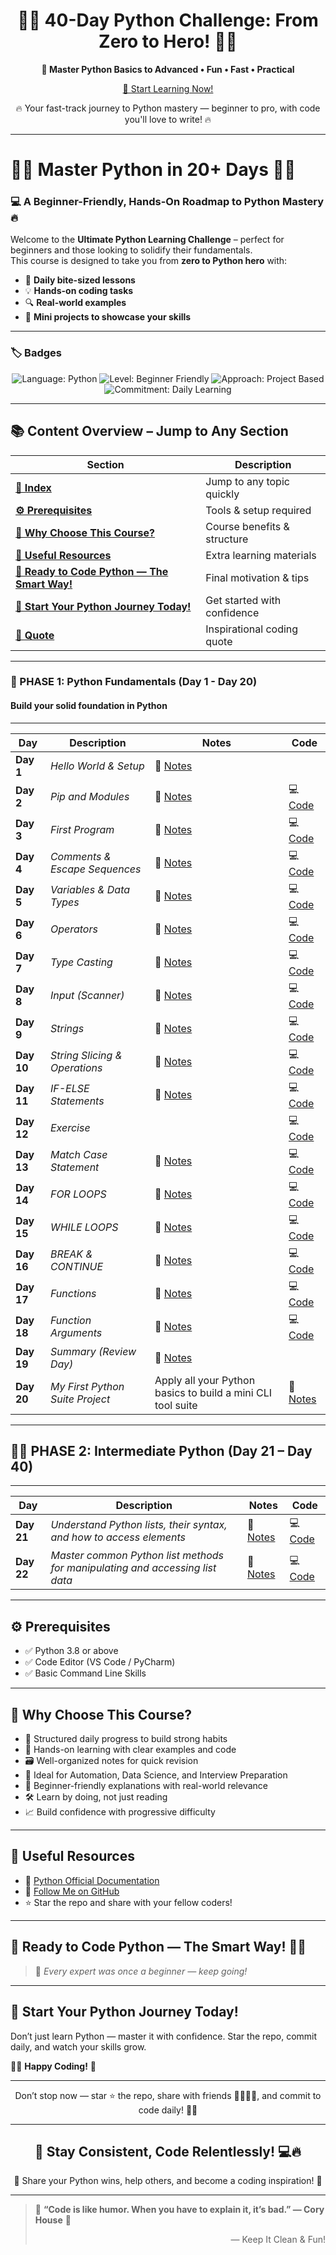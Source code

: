 <h1 align="center">🐍🚀 <span>40-Day Python Challenge:</span> From Zero to Hero! 🚀🐍</h1>

<p align="center">
  <b><span>🌈 Master Python Basics to Advanced • Fun • Fast • Practical</span></b>
</p>

<p align="center">
  <a href="#-start-your-python-journey-today" >
    🌟 Start Learning Now!
  </a>
</p>

<p align="center">
  🔥 Your fast-track journey to Python mastery — beginner to pro, with code you'll love to write! 🔥
</p>

<hr />

# 🌟🚀 Master Python in 20+ Days 🚀🌟  
### 💻 A Beginner-Friendly, Hands-On Roadmap to Python Mastery 🔥

Welcome to the **Ultimate Python Learning Challenge** – perfect for beginners and those looking to solidify their fundamentals.  
This course is designed to take you from **zero to Python hero** with:

- 🧠 **Daily bite-sized lessons**  
- 💡 **Hands-on coding tasks**  
- 🔍 **Real-world examples**  
- 🎯 **Mini projects to showcase your skills**

---

### 🏷️ **Badges**

<p align="center">
  <img src="https://img.shields.io/badge/Language-Python-blue?style=for-the-badge" alt="Language: Python" />  
  <img src="https://img.shields.io/badge/Level-Beginner-green?style=for-the-badge" alt="Level: Beginner Friendly" />  
  <img src="https://img.shields.io/badge/Approach-Project--Based-orange?style=for-the-badge" alt="Approach: Project Based" />  
  <img src="https://img.shields.io/badge/Commitment-Daily--Learning-yellow?style=for-the-badge" alt="Commitment: Daily Learning" />
</p>

---

## 📚 Content Overview – Jump to Any Section

| Section                               | Description                        |
|-------------------------------------|----------------------------------|
| **[🧭 Index](#-content-overview--jump-to-any-section)**                   | Jump to any topic quickly          |
| **[⚙️ Prerequisites](#-prerequisites)**                              | Tools & setup required             |
| **[🎯 Why Choose This Course?](#-why-choose-this-course)**           | Course benefits & structure        |
| **[🔗 Useful Resources](#-useful-resources)**                        | Extra learning materials           |
| **[🏁 Ready to Code Python — The Smart Way!](#-ready-to-code-python--the-smart-way)** | Final motivation & tips            |
| **[🌱 Start Your Python Journey Today!](#-start-your-python-journey-today)** | Get started with confidence        |
| **[🌟 Quote](#-code-is-like-humor-when-you-have-to-explain-it-its-bad--cory-house-)** | Inspirational coding quote         |

---

### 🔰 PHASE 1: Python Fundamentals (Day 1 - Day 20)  
#### Build your solid foundation in Python

---

| **Day**  | **Description**                      | **Notes**                                                                                                                                            | **Code**                                                                                                                                          |
|----------|------------------------------------|------------------------------------------------------------------------------------------------------------------------------------------------------|---------------------------------------------------------------------------------------------------------------------------------------------------|
| **Day 1**  | *Hello World & Setup*               | 📄 [Notes](https://github.com/vinayakmishra4/PYTHON-FROM-BASIC-TO-ADVANCE/blob/main/DAY-1-Hello_World-Setup/DAY-1.md)                                |                                                                                                                                                   |
| **Day 2**  | *Pip and Modules*                  | 📄 [Notes](https://github.com/vinayakmishra4/PYTHON-FROM-BASIC-TO-ADVANCE/blob/main/DAY-2-Pip-Modules/DAY-2.md)                                        | 💻 [Code](https://github.com/vinayakmishra4/PYTHON-FROM-BASIC-TO-ADVANCE/blob/main/DAY-2-Pip-Modules/Pimod.py)                                      |
| **Day 3**  | *First Program*                   | 📄 [Notes](https://github.com/vinayakmishra4/PYTHON-FROM-BASIC-TO-ADVANCE/blob/main/DAY-3-First_Program/DAY-3.md)                                     | 💻 [Code](https://github.com/vinayakmishra4/PYTHON-FROM-BASIC-TO-ADVANCE/blob/main/DAY-3-First_Program/FirstProgram.py)                            |
| **Day 4**  | *Comments & Escape Sequences*     | 📄 [Notes](https://github.com/vinayakmishra4/PYTHON-FROM-BASIC-TO-ADVANCE/blob/main/DAY-4-Comments-Escaping-Sequnece-Character/DAY-4.md)             | 💻 [Code](https://github.com/vinayakmishra4/PYTHON-FROM-BASIC-TO-ADVANCE/blob/main/DAY-4-Comments-Escaping-Sequnece-Character/CoEsSe.py)           |
| **Day 5**  | *Variables & Data Types*          | 📄 [Notes](https://github.com/vinayakmishra4/PYTHON-FROM-BASIC-TO-ADVANCE/blob/main/DAY-5-Variables-Data-Types/DAY-5.md)                              | 💻 [Code](https://github.com/vinayakmishra4/PYTHON-FROM-BASIC-TO-ADVANCE/blob/main/DAY-5-Variables-Data-Types/VarDa.py)                             |
| **Day 6**  | *Operators*                      | 📄 [Notes](https://github.com/vinayakmishra4/PYTHON-FROM-BASIC-TO-ADVANCE/blob/main/DAY-6-EX-1/DAY-6.md)                                              | 💻 [Code](https://github.com/vinayakmishra4/PYTHON-FROM-BASIC-TO-ADVANCE/blob/main/DAY-6-EX-1/calc.py)                                              |
| **Day 7**  | *Type Casting*                  | 📄 [Notes](https://github.com/vinayakmishra4/PYTHON-FROM-BASIC-TO-ADVANCE/blob/main/DAY-7-Type-Casting/DAY-7.md)                                      | 💻 [Code](https://github.com/vinayakmishra4/PYTHON-FROM-BASIC-TO-ADVANCE/blob/main/DAY-7-Type-Casting/typecasting.py)                              |
| **Day 8**  | *Input (Scanner)*               | 📄 [Notes](https://github.com/vinayakmishra4/PYTHON-FROM-BASIC-TO-ADVANCE/blob/main/DAY-8-Input/DAY-8.md)                                             | 💻 [Code](https://github.com/vinayakmishra4/PYTHON-FROM-BASIC-TO-ADVANCE/blob/main/DAY-8-Input/Input.py)                                           |
| **Day 9**  | *Strings*                      | 📄 [Notes](https://github.com/vinayakmishra4/PYTHON-FROM-BASIC-TO-ADVANCE/blob/main/DAY-9-Strings/DAY-9.md)                                          | 💻 [Code](https://github.com/vinayakmishra4/PYTHON-FROM-BASIC-TO-ADVANCE/blob/main/DAY-9-Strings/Str.py)                                           |
| **Day 10** | *String Slicing & Operations*   | 📄 [Notes](https://github.com/vinayakmishra4/PYTHON-FROM-BASIC-TO-ADVANCE/blob/main/DAY-10-String-Operations/DAY-10.md)                              | 💻 [Code](https://github.com/vinayakmishra4/PYTHON-FROM-BASIC-TO-ADVANCE/blob/main/DAY-10-String-Operations/Stringop.py)                          |
| **Day 11** | *IF-ELSE Statements*           | 📄 [Notes](https://github.com/vinayakmishra4/PYTHON-FROM-BASIC-TO-ADVANCE/blob/main/DAY-11-IF-ELSE-Statement/DAY-11.md)                              | 💻 [Code](https://github.com/vinayakmishra4/PYTHON-FROM-BASIC-TO-ADVANCE/blob/main/DAY-11-IF-ELSE-Statement/if_else.py)                           |
| **Day 12** | *Exercise*                    |                                                                                                                                                      | 💻 [Code](https://github.com/vinayakmishra4/PYTHON-FROM-BASIC-TO-ADVANCE/blob/main/DAY-12-EX-2/ex2.py)                                              |
| **Day 13** | *Match Case Statement*        | 📄 [Notes](https://github.com/vinayakmishra4/PYTHON-FROM-BASIC-TO-ADVANCE/blob/main/DAY-13-Match-case/DAY-13.md)                                     | 💻 [Code](https://github.com/vinayakmishra4/PYTHON-FROM-BASIC-TO-ADVANCE/blob/main/DAY-13-Match-case/Matchingcase.py)                             |
| **Day 14** | *FOR LOOPS*                  | 📄 [Notes](https://github.com/vinayakmishra4/PYTHON-FROM-BASIC-TO-ADVANCE/blob/main/DAY-14-FOR-LOOPS/DAY-14.md)                                      | 💻 [Code](https://github.com/vinayakmishra4/PYTHON-FROM-BASIC-TO-ADVANCE/blob/main/DAY-14-FOR-LOOPS/Table.py)                                      |
| **Day 15** | *WHILE LOOPS*                | 📄 [Notes](https://github.com/vinayakmishra4/PYTHON-FROM-BASIC-TO-ADVANCE/blob/main/DAY-15-While-Loop/DAY15.md)                                      | 💻 [Code](https://github.com/vinayakmishra4/PYTHON-FROM-BASIC-TO-ADVANCE/blob/main/DAY-15-While-Loop/Sum1to10.py)                                 |
| **Day 16** | *BREAK & CONTINUE*           | 📄 [Notes](https://github.com/vinayakmishra4/PYTHON-FROM-BASIC-TO-ADVANCE/blob/main/DAY-16-Break-and-Continue-Statement/DAY-16.md)                  | 💻 [Code](https://github.com/vinayakmishra4/PYTHON-FROM-BASIC-TO-ADVANCE/blob/main/DAY-16-Break-and-Continue-Statement/day16_break_continue.py)   |
| **Day 17** | *Functions*                 | 📄 [Notes](https://github.com/vinayakmishra4/PYTHON-FROM-BASIC-TO-ADVANCE/blob/main/DAY-17-Functions/DAY17.md)                                       | 💻 [Code](https://github.com/vinayakmishra4/PYTHON-FROM-BASIC-TO-ADVANCE/blob/main/DAY-17-Functions/Primenumber.py)                               |
| **Day 18** | *Function Arguments*        | 📄 [Notes](https://github.com/vinayakmishra4/PYTHON-FROM-BASIC-TO-ADVANCE/blob/main/DAY-18-Functions-Aragumets/DAY-18.md)                           | 💻 [Code](https://github.com/vinayakmishra4/PYTHON-FROM-BASIC-TO-ADVANCE/blob/main/DAY-18-Functions-Aragumets/Funcar.py)                         |
| **Day 19** | *Summary (Review Day)*      | 📄 [Notes](https://github.com/vinayakmishra4/PYTHON-FROM-BASIC-TO-ADVANCE/blob/main/DAY-19-Summary-(Day1%20to%20Day%2019)/DAY-19.md#day-1--introduction-to-python) |                                                                                                                                                   |
| **Day 20** | *My First Python Suite Project* | Apply all your Python basics to build a mini CLI tool suite                                                                                          | 📄 [Notes](https://github.com/vinayakmishra4/Project-My-Python-Suite)                                                                             |

---

## 🚀🔥 PHASE 2: Intermediate Python (Day 21 – Day 40)  

---

| **Day**  | **Description**                                                     | **Notes**                                                                                                                                                  | **Code**                                                                                                                                               |
|----------|-------------------------------------------------------------------|------------------------------------------------------------------------------------------------------------------------------------------------------------|--------------------------------------------------------------------------------------------------------------------------------------------------------|
| **Day 21** | *Understand Python lists, their syntax, and how to access elements* | 📄 [Notes](https://github.com/vinayakmishra4/PYTHON-FROM-BASIC-TO-ADVANCE/blob/main/DAY-21-Intro-to-List/DAY21.md)                                         | 💻 [Code](https://github.com/vinayakmishra4/PYTHON-FROM-BASIC-TO-ADVANCE/blob/main/DAY-21-Intro-to-List/IntroLi.py)                                     |
| **Day 22** | *Master common Python list methods for manipulating and accessing list data* | 📄 [Notes](https://github.com/vinayakmishra4/PYTHON-FROM-BASIC-TO-ADVANCE/blob/main/DAY-22-List-Methods/DAY-22.md)                                         | 💻 [Code](https://github.com/vinayakmishra4/PYTHON-FROM-BASIC-TO-ADVANCE/blob/main/DAY-22-List-Methods/Methodlist.py)                                   |

---

## ⚙️ **Prerequisites**

- ✅ Python 3.8 or above  
- ✅ Code Editor (VS Code / PyCharm)  
- ✅ Basic Command Line Skills  

---

## 🎯 **Why Choose This Course?**

- 📆 Structured daily progress to build strong habits  
- 🧠 Hands-on learning with clear examples and code  
- 🗃️ Well-organized notes for quick revision  
- 💼 Ideal for Automation, Data Science, and Interview Preparation  
- 🤝 Beginner-friendly explanations with real-world relevance  
- 🛠️ Learn by doing, not just reading  
- 📈 Build confidence with progressive difficulty  

---

## 🔗 **Useful Resources**

- 📘 [Python Official Documentation](https://docs.python.org/3/)  
- 🐙 [Follow Me on GitHub](https://github.com/vinayakmishra4)  
- ⭐️ Star the repo and share with your fellow coders!  

---

## 🏁 **Ready to Code Python — The Smart Way!** 💪🐍

> 💬 *Every expert was once a beginner — keep going!*  

---

## 🌱 **Start Your Python Journey Today!**

Don’t just learn Python — master it with confidence. Star the repo, commit daily, and watch your skills grow.

👨‍💻 **Happy Coding!** 🚀

---

<p align="center">
  Don’t stop now — star ⭐ the repo, share with friends 👨‍👩‍👧‍👦, and commit to code daily! 🧑‍💻
</p>

---

<h2 align="center">🎯 Stay Consistent, Code Relentlessly! 💻🔥</h2>

<p align="center">
  🚀 Share your Python wins, help others, and become a coding inspiration! 🌟
</p>

---

> 🌟 **“Code is like humor. When you have to explain it, it’s bad.” — Cory House** 🌟  
> <p align="right">— Keep It Clean & Fun!</p>